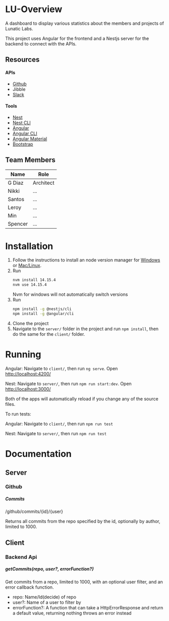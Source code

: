 # LU-Overview
A dashboard to display various statistics about the members and projects of Lunatic Labs.

This project uses Angular for the frontend and a Nestjs server for the backend to connect with the APIs.

## Resources
#### APIs
- [Github](https://docs.github.com/en/rest/guides/getting-started-with-the-rest-api)
- Jibble
- [Slack](https://api.slack.com/apis/connections/events-api)

#### Tools
- [Nest](https://docs.nestjs.com/)
- [Nest CLI](https://docs.nestjs.com/cli/overview)
- [Angular](https://angular.io/docs)
- [Angular CLI](https://angular.io/cli)
- [Angular Material](https://material.angular.io/)
- [Bootstrap](https://getbootstrap.com/docs/5.0/getting-started/introduction/)

## Team Members
Name|Role
----|----
G Diaz|Architect
Nikki|...
Santos|...
Leroy|...
Min|...
Spencer|...

# Installation

1. Follow the instructions to install an node version manager for [Windows](https://github.com/coreybutler/nvm-windows) or [Mac/Linux](https://github.com/nvm-sh/nvm).
2. Run 
	```sh
	nvm install 14.15.4
	nvm use 14.15.4
	``` 
	Nvm for windows will not automatically switch versions
3. Run 
	```sh
	npm install -g @nestjs/cli
	npm install -g @angular/cli
	```
4. Clone the project
5. Navigate to the `server/` folder in the project and run `npm install`, then do the same for the `client/` folder.

# Running

Angular: Navigate to `client/`, then run `ng serve`. Open <http://localhost:4200/>

Nest: Navigate to `server/`, then run `npm run start:dev`. Open <http://localhost:3000/>

Both of the apps will automatically reload if you change any of the source files.

To run tests:

Angular: Navigate to `client/`, then run `npm run test`

Nest: Navigate to `server/`, then run `npm run test`

# Documentation

## Server

### Github

##### Commits

/github/commits/{id}/{user}

Returns all commits from the repo specified by the id, optionally by author, limited to 1000.

## Client

### Backend Api

##### getCommits(repo, user?, errorFunction?)

Get commits from a repo, limited to 1000, with an optional user filter, and an error callback function.

- repo: Name/Id(decide) of repo
- user?: Name of a user to filter by
- errorFunction?: A function that can take a HttpErrorResponse and return a default value, returning nothing throws an error instead